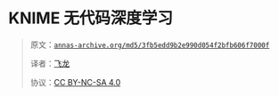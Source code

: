 # KNIME 无代码深度学习

> 原文：[`annas-archive.org/md5/3fb5edd9b2e990d054f2bfb606f7000f`](https://annas-archive.org/md5/3fb5edd9b2e990d054f2bfb606f7000f)
> 
> 译者：[飞龙](https://github.com/wizardforcel)
> 
> 协议：[CC BY-NC-SA 4.0](http://creativecommons.org/licenses/by-nc-sa/4.0/)